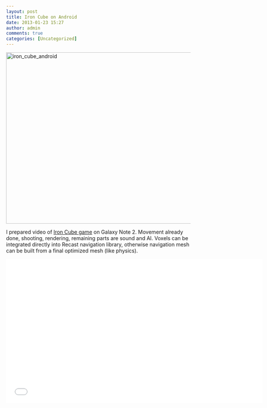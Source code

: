 ```yaml
---
layout: post
title: Iron Cube on Android
date: 2013-01-23 15:27
author: admin
comments: true
categories: [Uncategorized]
---
```

<a href="http://glow3d.com/blog/2013/01/23/iron-cube-on-android/iron_cube_android/" rel="attachment wp-att-411"><img class="alignnone size-full wp-image-411" alt="iron_cube_android" src="/blog/images/uploads/2013/01/iron_cube_android.jpg" width="700" height="467" /></a>

I prepared video of <a href="http://www.moddb.com/games/iron-cube">Iron Cube game</a> on Galaxy Note 2. Movement already done, shooting, rendering, remaining parts are sound and AI. Voxels can be integrated directly into Recast navigation library, otherwise navigation mesh can be built from a final optimized mesh (like physics).

<iframe src="//www.youtube.com/embed/dqQ7ZjHgpYk" height="393" width="700" allowfullscreen="" frameborder="0"></iframe>
